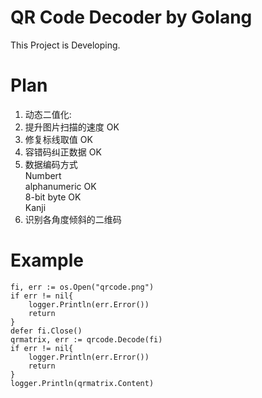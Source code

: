 # QR Code Decoder by Golang

This Project is Developing.

# Plan

1. 动态二值化:
2. 提升图片扫描的速度 OK
3. 修复标线取值 OK
4. 容错码纠正数据 OK
5. 数据编码方式
<br/>Numbert
<br/>alphanumeric OK
<br/>8-bit byte OK
<br/>Kanji
6. 识别各角度倾斜的二维码

# Example

    fi, err := os.Open("qrcode.png")
    if err != nil{
        logger.Println(err.Error())
        return
    }
    defer fi.Close()
    qrmatrix, err := qrcode.Decode(fi)
    if err != nil{
        logger.Println(err.Error())
        return
    }
    logger.Println(qrmatrix.Content)
